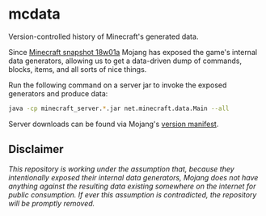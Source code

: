 # mcdata
Version-controlled history of Minecraft's generated data.

Since [Minecraft snapshot 18w01a](https://minecraft.net/en-us/article/minecraft-snapshot-18w01a) Mojang has exposed the game's internal data generators, allowing us to get a data-driven dump of commands, blocks, items, and all sorts of nice things.

Run the following command on a server jar to invoke the exposed generators and produce data:

```bash
java -cp minecraft_server.*.jar net.minecraft.data.Main --all
```

Server downloads can be found via Mojang's [version manifest](https://launchermeta.mojang.com/mc/game/version_manifest.json).

## Disclaimer
*This repository is working under the assumption that, because they intentionally exposed their internal data generators, Mojang does not have anything against the resulting data existing somewhere on the internet for public consumption. If ever this assumption is contradicted, the repository will be promptly removed.*

